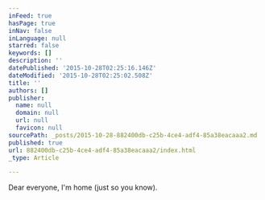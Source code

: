 ```yaml
---
inFeed: true
hasPage: true
inNav: false
inLanguage: null
starred: false
keywords: []
description: ''
datePublished: '2015-10-28T02:25:16.146Z'
dateModified: '2015-10-28T02:25:02.508Z'
title: ''
authors: []
publisher:
  name: null
  domain: null
  url: null
  favicon: null
sourcePath: _posts/2015-10-28-882400db-c25b-4ce4-adf4-85a38eacaaa2.md
published: true
url: 882400db-c25b-4ce4-adf4-85a38eacaaa2/index.html
_type: Article

---
```

Dear everyone, I'm home (just so you know).